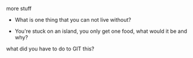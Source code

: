 more stuff

- What is one thing that you can not live without?

* You're stuck on an island, you only get one food, what would it be and why?

what did you have to do to GIT this?
